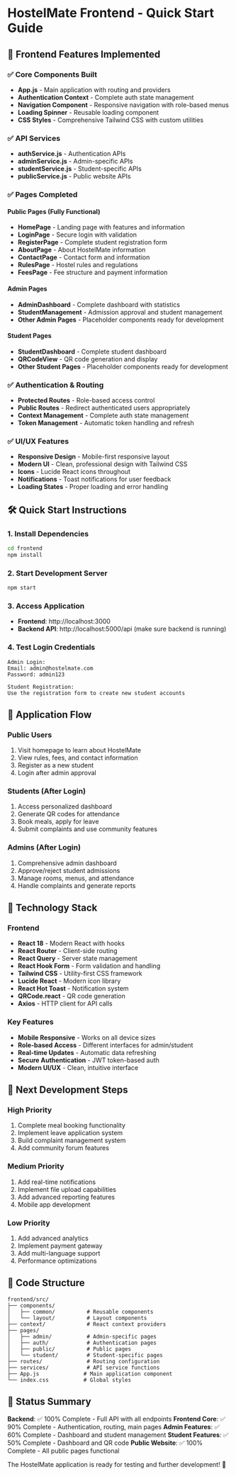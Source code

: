 # HostelMate Frontend - Quick Start Guide

## 🚀 Frontend Features Implemented

### ✅ Core Components Built
- **App.js** - Main application with routing and providers
- **Authentication Context** - Complete auth state management
- **Navigation Component** - Responsive navigation with role-based menus
- **Loading Spinner** - Reusable loading component
- **CSS Styles** - Comprehensive Tailwind CSS with custom utilities

### ✅ API Services
- **authService.js** - Authentication APIs
- **adminService.js** - Admin-specific APIs
- **studentService.js** - Student-specific APIs
- **publicService.js** - Public website APIs

### ✅ Pages Completed

#### Public Pages (Fully Functional)
- **HomePage** - Landing page with features and information
- **LoginPage** - Secure login with validation
- **RegisterPage** - Complete student registration form
- **AboutPage** - About HostelMate information
- **ContactPage** - Contact form and information
- **RulesPage** - Hostel rules and regulations
- **FeesPage** - Fee structure and payment information

#### Admin Pages
- **AdminDashboard** - Complete dashboard with statistics
- **StudentManagement** - Admission approval and student management
- **Other Admin Pages** - Placeholder components ready for development

#### Student Pages
- **StudentDashboard** - Complete student dashboard
- **QRCodeView** - QR code generation and display
- **Other Student Pages** - Placeholder components ready for development

### ✅ Authentication & Routing
- **Protected Routes** - Role-based access control
- **Public Routes** - Redirect authenticated users appropriately
- **Context Management** - Complete auth state management
- **Token Management** - Automatic token handling and refresh

### ✅ UI/UX Features
- **Responsive Design** - Mobile-first responsive layout
- **Modern UI** - Clean, professional design with Tailwind CSS
- **Icons** - Lucide React icons throughout
- **Notifications** - Toast notifications for user feedback
- **Loading States** - Proper loading and error handling

## 🛠️ Quick Start Instructions

### 1. Install Dependencies
```bash
cd frontend
npm install
```

### 2. Start Development Server
```bash
npm start
```

### 3. Access Application
- **Frontend**: http://localhost:3000
- **Backend API**: http://localhost:5000/api (make sure backend is running)

### 4. Test Login Credentials
```
Admin Login:
Email: admin@hostelmate.com
Password: admin123

Student Registration:
Use the registration form to create new student accounts
```

## 📱 Application Flow

### Public Users
1. Visit homepage to learn about HostelMate
2. View rules, fees, and contact information
3. Register as a new student
4. Login after admin approval

### Students (After Login)
1. Access personalized dashboard
2. Generate QR codes for attendance
3. Book meals, apply for leave
4. Submit complaints and use community features

### Admins (After Login)
1. Comprehensive admin dashboard
2. Approve/reject student admissions
3. Manage rooms, menus, and attendance
4. Handle complaints and generate reports

## 🔧 Technology Stack

### Frontend
- **React 18** - Modern React with hooks
- **React Router** - Client-side routing
- **React Query** - Server state management
- **React Hook Form** - Form validation and handling
- **Tailwind CSS** - Utility-first CSS framework
- **Lucide React** - Modern icon library
- **React Hot Toast** - Notification system
- **QRCode.react** - QR code generation
- **Axios** - HTTP client for API calls

### Key Features
- **Mobile Responsive** - Works on all device sizes
- **Role-based Access** - Different interfaces for admin/student
- **Real-time Updates** - Automatic data refreshing
- **Secure Authentication** - JWT token-based auth
- **Modern UI/UX** - Clean, intuitive interface

## 🌟 Next Development Steps

### High Priority
1. Complete meal booking functionality
2. Implement leave application system
3. Build complaint management system
4. Add community forum features

### Medium Priority
1. Add real-time notifications
2. Implement file upload capabilities
3. Add advanced reporting features
4. Mobile app development

### Low Priority
1. Add advanced analytics
2. Implement payment gateway
3. Add multi-language support
4. Performance optimizations

## 📝 Code Structure

```
frontend/src/
├── components/
│   ├── common/          # Reusable components
│   └── layout/          # Layout components
├── context/             # React context providers
├── pages/
│   ├── admin/           # Admin-specific pages
│   ├── auth/            # Authentication pages
│   ├── public/          # Public pages
│   └── student/         # Student-specific pages
├── routes/              # Routing configuration
├── services/            # API service functions
├── App.js              # Main application component
└── index.css           # Global styles
```

## 🎯 Status Summary

**Backend**: ✅ 100% Complete - Full API with all endpoints
**Frontend Core**: ✅ 90% Complete - Authentication, routing, main pages
**Admin Features**: ✅ 60% Complete - Dashboard and student management
**Student Features**: ✅ 50% Complete - Dashboard and QR code
**Public Website**: ✅ 100% Complete - All public pages functional

The HostelMate application is ready for testing and further development! 🎉
